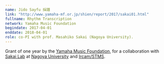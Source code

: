 ```yaml
---
name: Jido Sayfu 採譜  
link: "http://www.yamaha-mf.or.jp/shien/report/2017/sakai01.html"
fullname: Rhythm Transcription
network: Yamaha Music Foundation
begindate: 2017-04-01
enddate: 2018-04-01
role: co-PI with prof. Masahiko Sakai (Nagoya University).
---
```


Grant of one year by the [Yamaha Music Foundation](http://www.yamaha-mf.or.jp/english/index.html), for a collaboration with [Sakai Lab](https://www.trs.cm.is.nagoya-u.ac.jp/index.html.en) at [Nagoya University](http://en.nagoya-u.ac.jp) and  [Ircam/STMS](https://www.stms-lab.fr).





